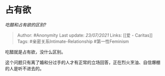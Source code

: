 # 占有欲
*吃醋和占有欲的区别?*

> Author: #Anonymity
Last update: *23/07/2021* 
Links: [[爱 - Caritas]] 
Tags: #亲密关系Intimate-Relationship #第一性Feminism 

 
吃醋就是占有欲，没什么区别。

这个问题只有离了婚和分过手的人才有正常的立场回答，正在烈火烹油、自信爆棚的人是听不进去的。



